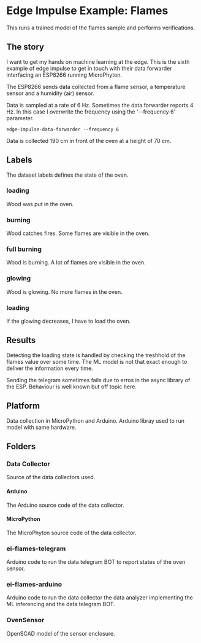 # Edge Impulse Example: Flames
This runs a trained model of the flames sample and performs verifications.

## The story
I want to get my hands on machine learning at the edge. 
This is the sixth example of edge impulse to get in touch with their data forwarder interfacing an ESP8266 running MicroPhyton.

The ESP8266 sends data collected from a flame sensor, a temperature sensor and a humidity (air) sensor.

Data is sampled at a rate of 6 Hz. 
Sometimes the data forwarder reports 4 Hz.
In this case I overwrite the frequency using the '--frequency 6' parameter.

```
edge-impulse-data-forwarder --frequency 6
```

Data is collected 190 cm in front of the oven at a height of 70 cm.

## Labels
The dataset labels defines the state of the oven.

### loading
Wood was put in the oven.

### burning
Wood catches fires. Some flames are visible in the oven.

### full burning
Wood is burning. A lot of flames are visible in the oven.

### glowing
Wood is glowing. No more flames in the oven.

### loading
If the glowing decreases, I have to load the oven.

## Results
Detecting the loading state is handled by checking the treshhold of the flames value over some time.
The ML model is not that exact enough to deliver the information every time.

Sending the telegram sometimes fails due to erros in the async library of the ESP.
Behaviour is well known but off topic here.

## Platform
Data collection in MicroPython and Arduino. Arduino libray used to run model with same hardware.

## Folders	

### Data Collector
Source of the data collectors used.

#### Arduino
The Arduino source code of the data collector.

#### MicroPython
The MicroPhyton source code of the data collector.

### ei-flames-telegram
Arduino code to run the data telegram BOT to report states of the oven sensor.

### ei-flames-arduino
Arduino code to run the data collector the data analyzer implementing the ML inferencing and the data telegram BOT.

### OvenSensor
OpenSCAD model of the sensor enclosure.
